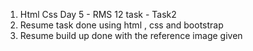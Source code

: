 1. Html Css Day 5 - RMS 12 task - Task2
2. Resume task done using html , css and bootstrap
3. Resume build up done with the reference image given